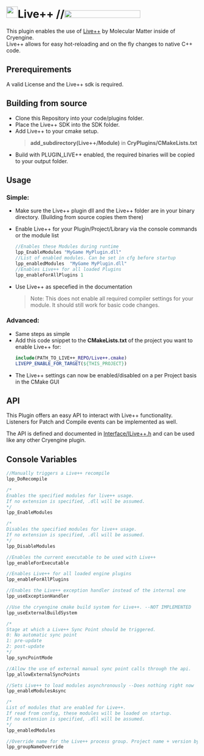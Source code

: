 


# <img src="https://molecular-matters.com/docs/livepp/assets/img/favicon.png" width="30" height="30" />Live++   **//**<img src="https://www.cryengine.com/assets/img/cryengine-logo.svg" width="200" height="20" />

This plugin enables the use of [Live++](https://molecular-matters.com/products_livepp.html) by Molecular Matter inside of Cryengine.   
Live++ allows for easy hot-reloading and on the fly changes to native C++ code.

Prerequirements
------
A valid License and the Live++ sdk is required.

Building from source
------
* Clone this Repository into your code/plugins folder.
* Place the Live++ SDK into the SDK folder.
* Add Live++ to your cmake setup.   
   >**add_subdirectory(Live++/Module)** in **CryPlugins/CMakeLists.txt**
* Build with PLUGIN_LIVE++ enabled, the required binaries will be copied to your output folder.
  
Usage
------
### Simple:
* Make sure the Live++ plugin dll and the Live++ folder are in your binary directory. (Building from source copies them there)
* Enable Live++ for your Plugin/Project/Library via the console commands or the module list
  
   ```cpp
   //Enables these Modules during runtime
   lpp_EnableModules "MyGame MyPlugin.dll" 
   //List of enabled modules. Can be set in cfg before startup
   lpp_enabledModules  "MyGame MyPlugin.dll" 
   //Enables Live++ for all loaded Plugins
   lpp_enableForAllPlugins 1
   ```
* Use Live++ as specefied in the documentation
  > Note: This does not enable all required compiler settings for your module. It should still work for basic code changes.
### Advanced:
* Same steps as simple
* Add this code snippet to the **CMakeLists.txt** of the project you want to enable Live++ for:  
   ```cmake
   include(PATH_TO_LIVE++_REPO/Live++.cmake)
   LIVEPP_ENABLE_FOR_TARGET(${THIS_PROJECT})
   ```
* The Live++ settings can now be enabled/disabled on a per Project basis in the CMake GUI

API
------
This Plugin offers an easy API to interact with Live++ functionality.   
Listeners for Patch and Compile events can be implemented as well.

The API is defined and documented in [ Interface/ILive++.h](Interface/ILive++.h) and can be used like any other Cryengine plugin.

Console Variables
------

```cpp
//Manually triggers a Live++ recompile
lpp_DoRecompile

/*
Enables the specified modules for live++ usage.
If no extension is specified, .dll will be assumed.
*/
lpp_EnableModules

/*
Disables the specified modules for live++ usage.
If no extension is specified, .dll will be assumed.
*/
lpp_DisableModules

//Enables the current executable to be used with Live++
lpp_enableForExecutable

//Enables Live++ for all loaded engine plugins
lpp_enableForAllPlugins

//Enables the Live++ exception handler instead of the internal one
lpp_useExceptionHandler

//Use the cryengine cmake build system for Live++. --NOT IMPLEMENTED
lpp_useExternalBuildSystem

/*
Stage at which a Live++ Sync Point should be triggered.
0: No automatic sync point
1: pre-update
2: post-update
*/
lpp_syncPointMode 

//Allow the use of external manual sync point calls through the api.
lpp_allowExternalSyncPoints 

//Sets Live++ to load modules asynchronously --Does nothing right now
lpp_enableModulesAsync

/*
List of modules that are enabled for Live++.
If read from config, these modules will be loaded on startup.
If no extension is specified, .dll will be assumed.
*/
lpp_enabledModules 

//Override name for the Live++ process group. Project name + version by default
lpp_groupNameOverride
```